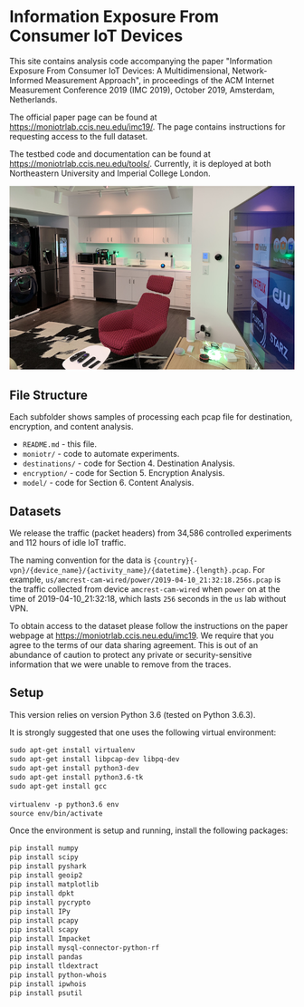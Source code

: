 # Information Exposure From Consumer IoT Devices

This site contains analysis code accompanying the paper "Information Exposure From Consumer IoT Devices: A Multidimensional, Network-Informed Measurement Approach", in proceedings of the ACM Internet Measurement Conference 2019 (IMC 2019), October 2019, Amsterdam, Netherlands. 

The official paper page can be found at https://moniotrlab.ccis.neu.edu/imc19/. The page contains instructions for requesting access to the full dataset.

The testbed code and documentation can be found at https://moniotrlab.ccis.neu.edu/tools/. Currently, it is deployed at both Northeastern University and Imperial College London. 

![GitHub Logo](lab.png)

## File Structure 
Each subfolder shows samples of processing each pcap file for destination, encryption, and content analysis.

- `README.md` - this file.
- `moniotr/` - code to automate experiments.
- `destinations/` - code for Section 4. Destination Analysis.
- `encryption/` - code for Section 5. Encryption Analysis.
- `model/` - code for Section 6. Content Analysis.

## Datasets
We release the traffic (packet headers) from 34,586 controlled experiments and 112 hours of idle IoT traffic.

The naming convention for the data is `{country}{-vpn}/{device_name}/{activity_name}/{datetime}.{length}.pcap`. For example, `us/amcrest-cam-wired/power/2019-04-10_21:32:18.256s.pcap` is the traffic collected from device `amcrest-cam-wired` when `power` on at the time of 2019-04-10_21:32:18, which lasts `256` seconds in the `us` lab without VPN.

To obtain access to the dataset please follow the instructions on the paper webpage at https://moniotrlab.ccis.neu.edu/imc19. We require that you agree to the terms of our data sharing agreement. 
This is out of an abundance of caution to protect any private or security-sensitive information that we were unable to remove from the traces.

## Setup
This version relies on version Python 3.6 (tested on Python 3.6.3).

It is strongly suggested that one uses the following virtual environment:
```
sudo apt-get install virtualenv
sudo apt-get install libpcap-dev libpq-dev
sudo apt-get install python3-dev
sudo apt-get install python3.6-tk
sudo apt-get install gcc

virtualenv -p python3.6 env
source env/bin/activate
```

Once the environment is setup and running, install the following packages:
````
pip install numpy
pip install scipy
pip install pyshark
pip install geoip2
pip install matplotlib
pip install dpkt
pip install pycrypto
pip install IPy
pip install pcapy
pip install scapy
pip install Impacket
pip install mysql-connector-python-rf
pip install pandas
pip install tldextract
pip install python-whois
pip install ipwhois
pip install psutil
````

